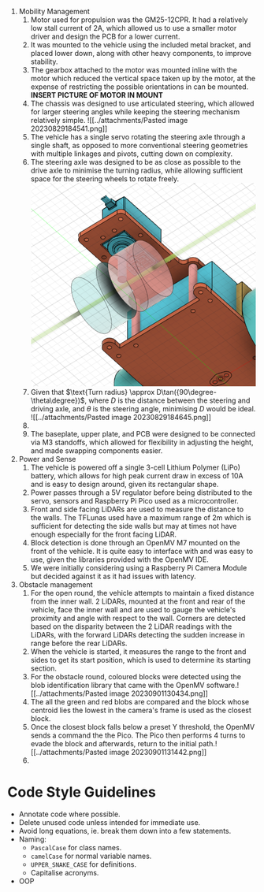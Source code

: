 1. Mobility Management
    1. Motor used for propulsion was the GM25-12CPR. It had a relatively low stall current of 2A, which allowed us to use a smaller motor driver and design the PCB for a lower current.
    2. It was mounted to the vehicle using the included metal bracket, and placed lower down, along with other heavy components, to improve stability.
    3. The gearbox attached to the motor was mounted inline with the motor which reduced the vertical space taken up by the motor, at the expense of restricting the possible orientations in can be mounted. **INSERT PICTURE OF MOTOR IN MOUNT**
    4. The chassis was designed to use articulated steering, which allowed for larger steering angles while keeping the steering mechanism relatively simple. ![[../attachments/Pasted image 20230829184541.png]]
    5. The vehicle has a single servo rotating the steering axle through a single shaft, as opposed to more conventional steering geometries with multiple linkages and pivots, cutting down on complexity.
    6. The steering axle was designed to be as close as possible to the drive axle to minimise the turning radius, while allowing sufficient space for the steering wheels to rotate freely.
       ![../attachments/Pasted image 20230824165650.png](../attachments/Pasted%20image%2020230824165650.png)
    7. Given that $\text{Turn radius} \approx D\tan({90\degree-\theta\degree})$, where $D$ is the distance between the steering and driving axle, and $\theta$ is the steering angle, minimising $D$ would be ideal. ![[../attachments/Pasted image 20230829184645.png]]
    8. 
    9. The baseplate, upper plate, and PCB were designed to be connected via M3 standoffs, which allowed for flexibility in adjusting the height, and made swapping components easier.
2. Power and Sense
    1. The vehicle is powered off a single 3-cell Lithium Polymer (LiPo) battery, which allows for high peak current draw in excess of 10A and is easy to design around, given its rectangular shape.
    2. Power passes through a 5V regulator before being distributed to the servo, sensors and Raspberry Pi Pico used as a microcontroller.
    3. Front and side facing LiDARs are used to measure the distance to the walls. The TFLunas used have a maximum range of 2m which is sufficient for detecting the side walls but may at times not have enough especially for the front facing LiDAR.
    4. Block detection is done through an OpenMV M7 mounted on the front of the vehicle. It is quite easy to interface with and was easy to use, given the libraries provided with the OpenMV IDE.
    5. We were initially considering using a Raspberry Pi Camera Module but decided against it as it had issues with latency.
3. Obstacle management
    1. For the open round, the vehicle attempts to maintain a fixed distance from the inner wall. 2 LiDARs, mounted at the front and rear of the vehicle, face the inner wall and are used to gauge the vehicle's proximity and angle with respect to the wall. Corners are detected based on the disparity between the 2 LiDAR readings with the LiDARs, with the forward LiDARs detecting the sudden increase in range before the rear LiDARs.
    2. When the vehicle is started, it measures the range to the front and sides to get its start position, which is used to determine its starting section.
    3. For the obstacle round, coloured blocks were detected using the blob identification library that came with the OpenMV software.![[../attachments/Pasted image 20230901130434.png]]
    4. The all the green and red blobs are compared and the block whose centroid lies the lowest in the camera's frame is used as the closest block.
    5. Once the closest block falls below a preset Y threshold, the OpenMV sends a command the the Pico. The Pico then performs 4 turns to evade the block and afterwards, return to the initial path.![[../attachments/Pasted image 20230901131442.png]]
    6. 

# Code Style Guidelines
- Annotate code where possible.
- Delete unused code unless intended for immediate use.
- Avoid long equations, ie. break them down into a few statements.
- Naming:
    - `PascalCase` for class names.
    - `camelCase` for normal variable names.
    - `UPPER_SNAKE_CASE` for definitions.
    - Capitalise acronyms.
- OOP